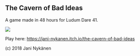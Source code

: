 ## The Cavern of Bad Ideas

A game made in 48 hours for Ludum Dare 41.

![](https://cdn.discordapp.com/attachments/173982000078651392/437656371681558538/thumb.jpg)

Play here: https://jani-nykanen.itch.io/the-cavern-of-bad-ideas

(c) 2018 Jani Nykänen

